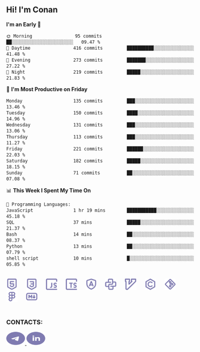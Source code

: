 ## Hi! I'm Conan

<!--START_SECTION:waka-->
**I'm an Early 🐤** 

```text
🌞 Morning                95 commits          ██░░░░░░░░░░░░░░░░░░░░░░░   09.47 % 
🌆 Daytime                416 commits         ██████████░░░░░░░░░░░░░░░   41.48 % 
🌃 Evening                273 commits         ███████░░░░░░░░░░░░░░░░░░   27.22 % 
🌙 Night                  219 commits         █████░░░░░░░░░░░░░░░░░░░░   21.83 % 
```
📅 **I'm Most Productive on Friday** 

```text
Monday                   135 commits         ███░░░░░░░░░░░░░░░░░░░░░░   13.46 % 
Tuesday                  150 commits         ████░░░░░░░░░░░░░░░░░░░░░   14.96 % 
Wednesday                131 commits         ███░░░░░░░░░░░░░░░░░░░░░░   13.06 % 
Thursday                 113 commits         ███░░░░░░░░░░░░░░░░░░░░░░   11.27 % 
Friday                   221 commits         ██████░░░░░░░░░░░░░░░░░░░   22.03 % 
Saturday                 182 commits         █████░░░░░░░░░░░░░░░░░░░░   18.15 % 
Sunday                   71 commits          ██░░░░░░░░░░░░░░░░░░░░░░░   07.08 % 
```


📊 **This Week I Spent My Time On** 

```text
💬 Programming Languages: 
JavaScript               1 hr 19 mins        ███████████░░░░░░░░░░░░░░   45.18 % 
SQL                      37 mins             █████░░░░░░░░░░░░░░░░░░░░   21.37 % 
Bash                     14 mins             ██░░░░░░░░░░░░░░░░░░░░░░░   08.37 % 
Python                   13 mins             ██░░░░░░░░░░░░░░░░░░░░░░░   07.79 % 
shell script             10 mins             █░░░░░░░░░░░░░░░░░░░░░░░░   05.85 % 
```


<!--END_SECTION:waka-->


<br>

<div align="left">
  <img src="icons/skills/html.svg" height="30" alt="html5"/>
  <img width="15"/>
  <img src="icons/skills/css.svg" height="30" alt="css"/>
    <img width="15"/>
  <img src="icons/skills/javascript.svg" height="30" alt="javascript"/>
  <img width="15"/>
  <img src="icons/skills/typescript.svg" height="30" alt="typescript"/>
  <img width="15"/>
  <img src="icons/skills/angular.svg" height="30" alt="angular"/>
  <img width="15"/>
  <img src="icons/skills/python.svg" height="30" alt="python"/>
  <img width="15"/>
  <img src="icons/skills/vim.svg" height="30" alt="vim"  />
  <img width="15"/>
  <img src="icons/skills/c.svg" height="30" alt="c"/>
  <img width="15"/>
  <img src="icons/skills/git.svg" height="30" alt="git"/>
  <img width="15"/>
  <img src="icons/skills/figma.svg" height="30" alt="figma"/>
  <img width="15"/>
  <img src="icons/skills/markdown.svg" height="30" alt="markdown"/>
</div>

<br>


### CONTACTS:

<div align="left">
  <a href="https://t.me/gkkconan">
    <img src="icons/contacts/telegram.svg" width="50" height="35" alt="telegram"/>
  </a>
  <a href="https://www.linkedin.com/in/gkkconan">
    <img src="icons/contacts/linkedin.svg" width="50" height="35" alt="linkedin"/>
  </a>
</div>
